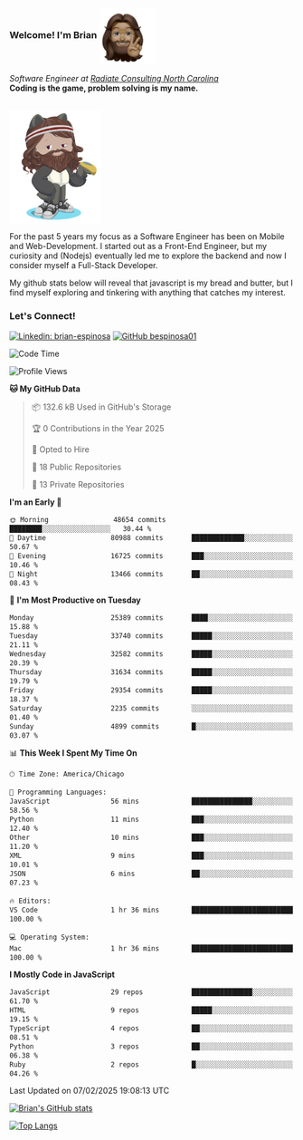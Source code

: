 ###  Welcome! I'm Brian <img align="center" src="https://github.com/bespinosa01/bespinosa01/blob/main/assets/peace-animoji.png" height="100" /></h2>
<p><em>Software Engineer at <a href="https://www.radiateconsulting.coop/north-carolina-tech-coop">Radiate Consulting North Carolina</a>
 <br/>
<!-- </br>Developer Consultant at <a href="https://codethedream.org/">Code The Dream</a> -->
</em> <b>Coding is the game, problem solving is my name.</b></p>

<br/>


 <img align="center" src="https://github.com/bespinosa01/bespinosa01/blob/main/assets/octo-me.png" height="200" /> 
 <p>
 For the past 5 years my focus as a Software Engineer has been on Mobile and Web-Development. I started out as a Front-End Engineer, but my curiosity and (Nodejs) eventually led me to explore the backend and now I consider myself a Full-Stack Developer.
</p>
<p>
 My github stats below will reveal that javascript is my bread and butter, but I find myself exploring and tinkering with anything that catches my interest. 
 </p>
 
 
### Let's Connect!

[![Linkedin: brian-espinosa](https://img.shields.io/badge/-brian--espinosa-blue?style=flat-square&logo=Linkedin&logoColor=white&link=https://www.linkedin.com/in/brian-espinosa/)](https://www.linkedin.com/in/brian-espinosa/)
[![GitHub bespinosa01](https://img.shields.io/github/followers/bespinosa01?label=follow&style=social)](https://github.com/bespinosa01)



<!--START_SECTION:waka-->
![Code Time](http://img.shields.io/badge/Code%20Time-1%2C723%20hrs%2011%20mins-blue)

![Profile Views](http://img.shields.io/badge/Profile%20Views-0-blue)

**🐱 My GitHub Data** 

> 📦 132.6 kB Used in GitHub's Storage 
 > 
> 🏆 0 Contributions in the Year 2025
 > 
> 💼 Opted to Hire
 > 
> 📜 18 Public Repositories 
 > 
> 🔑 13 Private Repositories 
 > 
**I'm an Early 🐤** 

```text
🌞 Morning                48654 commits       ████████░░░░░░░░░░░░░░░░░   30.44 % 
🌆 Daytime                80988 commits       █████████████░░░░░░░░░░░░   50.67 % 
🌃 Evening                16725 commits       ███░░░░░░░░░░░░░░░░░░░░░░   10.46 % 
🌙 Night                  13466 commits       ██░░░░░░░░░░░░░░░░░░░░░░░   08.43 % 
```
📅 **I'm Most Productive on Tuesday** 

```text
Monday                   25389 commits       ████░░░░░░░░░░░░░░░░░░░░░   15.88 % 
Tuesday                  33740 commits       █████░░░░░░░░░░░░░░░░░░░░   21.11 % 
Wednesday                32582 commits       █████░░░░░░░░░░░░░░░░░░░░   20.39 % 
Thursday                 31634 commits       █████░░░░░░░░░░░░░░░░░░░░   19.79 % 
Friday                   29354 commits       █████░░░░░░░░░░░░░░░░░░░░   18.37 % 
Saturday                 2235 commits        ░░░░░░░░░░░░░░░░░░░░░░░░░   01.40 % 
Sunday                   4899 commits        █░░░░░░░░░░░░░░░░░░░░░░░░   03.07 % 
```


📊 **This Week I Spent My Time On** 

```text
🕑︎ Time Zone: America/Chicago

💬 Programming Languages: 
JavaScript               56 mins             ███████████████░░░░░░░░░░   58.56 % 
Python                   11 mins             ███░░░░░░░░░░░░░░░░░░░░░░   12.40 % 
Other                    10 mins             ███░░░░░░░░░░░░░░░░░░░░░░   11.20 % 
XML                      9 mins              ███░░░░░░░░░░░░░░░░░░░░░░   10.01 % 
JSON                     6 mins              ██░░░░░░░░░░░░░░░░░░░░░░░   07.23 % 

🔥 Editors: 
VS Code                  1 hr 36 mins        █████████████████████████   100.00 % 

💻 Operating System: 
Mac                      1 hr 36 mins        █████████████████████████   100.00 % 
```

**I Mostly Code in JavaScript** 

```text
JavaScript               29 repos            ███████████████░░░░░░░░░░   61.70 % 
HTML                     9 repos             █████░░░░░░░░░░░░░░░░░░░░   19.15 % 
TypeScript               4 repos             ██░░░░░░░░░░░░░░░░░░░░░░░   08.51 % 
Python                   3 repos             ██░░░░░░░░░░░░░░░░░░░░░░░   06.38 % 
Ruby                     2 repos             █░░░░░░░░░░░░░░░░░░░░░░░░   04.26 % 
```




 Last Updated on 07/02/2025 19:08:13 UTC
<!--END_SECTION:waka-->


<!--  Github STATS -->
[![Brian's GitHub stats](https://github-readme-stats.vercel.app/api?username=bespinosa01&hide=stars,contribs&count_private=true&show_icons=true)](https://github.com/anuraghazra/github-readme-stats)

[![Top Langs](https://github-readme-stats.vercel.app/api/top-langs/?username=bespinosa01&layout=compact)](https://github.com/anuraghazra/github-readme-stats)



<!--
**bespinosa01/bespinosa01** is a ✨ _special_ ✨ repository because its `README.md` (this file) appears on your GitHub profile.

Here are some ideas to get you started:

- 🔭 I’m currently working on ...
- 🌱 I’m currently learning ...
- 👯 I’m looking to collaborate on ...
- 🤔 I’m looking for help with ...
- 💬 Ask me about ...
- 📫 How to reach me: ...
- 😄 Pronouns: ...
- ⚡ Fun fact: ...
-->
